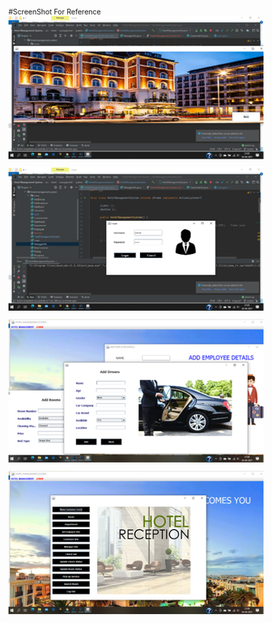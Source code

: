 #ScreenShot For Reference
![](images/Screenshot%20(2).png)

![](images/Screenshot%20(3).png)

![](images/Screenshot%20(6).png)

![](images/Screenshot%20(7).png)

